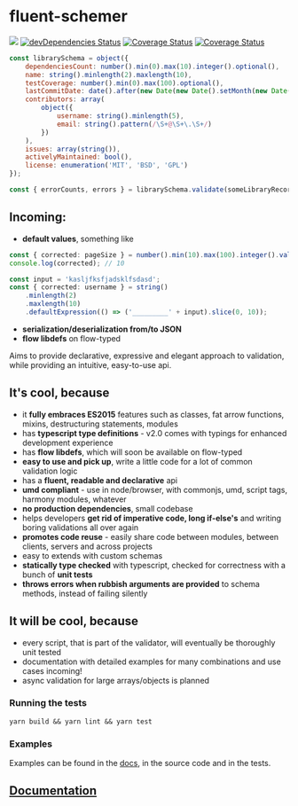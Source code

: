 # fluent-schemer

<a href='https://david-dm.org/KonstantinSimeonov/fluent-schemer'><img src='https://img.shields.io/david/KonstantinSimeonov/fluent-schemer.svg'></a>
[![devDependencies Status](https://david-dm.org/KonstantinSimeonov/fluent-schemer/dev-status.svg)](https://david-dm.org/KonstantinSimeonov/fluent-schemer?type=dev)
<a href='https://travis-ci.org/KonstantinSimeonov/fluent-schemer'><img src='https://travis-ci.org/KonstantinSimeonov/fluent-schemer.svg?branch=master' alt='Coverage Status' /></a> <a href='https://coveralls.io/github/KonstantinSimeonov/fluent-schemer'><img src='https://coveralls.io/repos/github/KonstantinSimeonov/fluent-schemer/badge.svg' alt='Coverage Status' /></a>

```js
const librarySchema = object({
	dependenciesCount: number().min(0).max(10).integer().optional(),
	name: string().minlength(2).maxlength(10),
	testCoverage: number().min(0).max(100).optional(),
	lastCommitDate: date().after(new Date(new Date().setMonth(new Date().getMonth() - 1))),
	contributors: array(
		object({
			username: string().minlength(5),
			email: string().pattern(/\S+@\S+\.\S+/)
		})
	),
	issues: array(string()),
	activelyMaintained: bool(),
	license: enumeration('MIT', 'BSD', 'GPL')
});

const { errorCounts, errors } = librarySchema.validate(someLibraryRecord);
```

## Incoming:
- **default values**, something like

```ts
const { corrected: pageSize } = number().min(10).max(100).integer().validate(-5).default(10);
console.log(corrected); // 10

const input = 'kasljfksfjadsklfsdasd';
const { corrected: username } = string()
	.minlength(2)
	.maxlength(10)
	.defaultExpression(() => ('_________' + input).slice(0, 10));
```

- **serialization/deserialization from/to JSON**
- **flow libdefs** on flow-typed

Aims to provide declarative, expressive and elegant approach to validation, while providing an intuitive, easy-to-use api.

## It's cool, because
- it **fully embraces ES2015** features such as classes, fat arrow functions, mixins, destructuring statements, modules
- has **typescript type definitions** - v2.0 comes with typings for enhanced development experience
- has **flow libdefs**, which will soon be available on flow-typed
- **easy to use and pick up**, write a little code for a lot of common validation logic
- has a **fluent, readable and declarative** api
- **umd compliant** - use in node/browser, with commonjs, umd, script tags, harmony modules, whatever
- **no production dependencies**, small codebase
- helps developers **get rid of imperative code, long if-else's** and writing boring validations all over again
- **promotes code reuse** - easily share code between modules, between clients, servers and across projects
- easy to extends with custom schemas
- **statically type checked** with typescript, checked for correctness with a bunch of **unit tests**
- **throws errors when rubbish arguments are provided** to schema methods, instead of failing silently

## It will be cool, because
- every script, that is part of the validator, will eventually be thoroughly unit tested
- documentation with detailed examples for many combinations and use cases incoming!
- async validation for large arrays/objects is planned

### Running the tests

```
yarn build && yarn lint && yarn test
```

### Examples

Examples can be found in the [docs](./docs), in the source code and in the tests.

## [Documentation](./docs/QUICKSTART.md)
